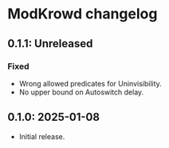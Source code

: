 # ModKrowd changelog

## 0.1.1: Unreleased

### Fixed

- Wrong allowed predicates for Uninvisibility.
- No upper bound on Autoswitch delay.

## 0.1.0: 2025-01-08

- Initial release.